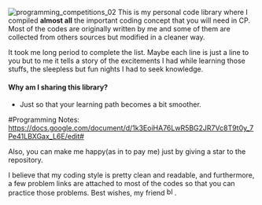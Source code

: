 ![programming_competitions_02](https://user-images.githubusercontent.com/98583038/213858527-ccd93860-3f15-4d4e-b48c-6a46dd98bbbf.jpg)
This is my personal code library where I compiled **almost all** the important coding concept that you will need in CP. Most of the codes are originally written by me and some of them are collected from others sources but modified in a cleaner way.

It took me long period to complete the list. Maybe each line is just a line to you but to me it tells a story of the excitements I had while learning those stuffs, the sleepless but fun nights I had to seek knowledge. 

#### Why am I sharing this library?
- Just so that your learning path becomes a bit smoother. 

#Programming Notes: https://docs.google.com/document/d/1k3EoiHA76LwR5BG2JR7Vc8T9t0y_7Pe41LBXGax_L6E/edit#


Also, you can make me happy(as in to pay me) just by giving a star to the repository.

I believe that my coding style is pretty clean and readable, and furthermore, a few problem links are attached to most of the codes so that you can practice those problems. Best wishes, my friend <a href="https://emoji.gg/emoji/8771_blobheart"><img src="https://emoji.gg/assets/emoji/8771_blobheart.png" width="16px" height="16px" alt="blobheart"></a>.

